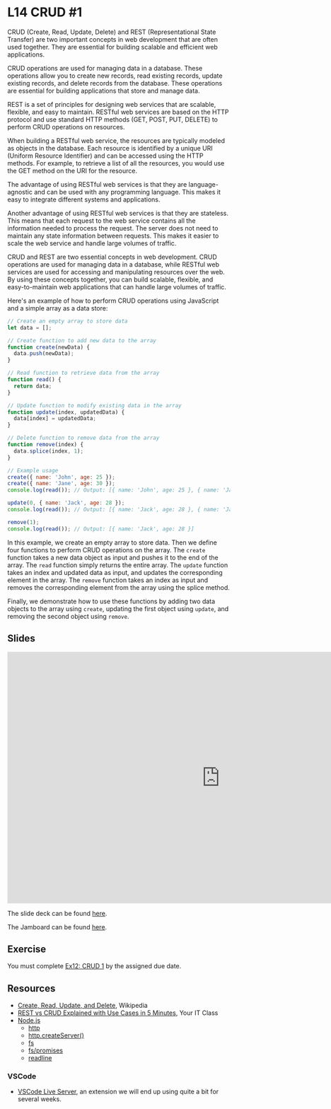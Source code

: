 # L14 CRUD #1

CRUD (Create, Read, Update, Delete) and REST (Representational State Transfer) are two important concepts in web development that are often used together. They are essential for building scalable and efficient web applications.

CRUD operations are used for managing data in a database. These operations allow you to create new records, read existing records, update existing records, and delete records from the database. These operations are essential for building applications that store and manage data.

REST is a set of principles for designing web services that are scalable, flexible, and easy to maintain. RESTful web services are based on the HTTP protocol and use standard HTTP methods (GET, POST, PUT, DELETE) to perform CRUD operations on resources.

When building a RESTful web service, the resources are typically modeled as objects in the database. Each resource is identified by a unique URI (Uniform Resource Identifier) and can be accessed using the HTTP methods. For example, to retrieve a list of all the resources, you would use the GET method on the URI for the resource.

The advantage of using RESTful web services is that they are language-agnostic and can be used with any programming language. This makes it easy to integrate different systems and applications.

Another advantage of using RESTful web services is that they are stateless. This means that each request to the web service contains all the information needed to process the request. The server does not need to maintain any state information between requests. This makes it easier to scale the web service and handle large volumes of traffic.

CRUD and REST are two essential concepts in web development. CRUD operations are used for managing data in a database, while RESTful web services are used for accessing and manipulating resources over the web. By using these concepts together, you can build scalable, flexible, and easy-to-maintain web applications that can handle large volumes of traffic.

Here's an example of how to perform CRUD operations using JavaScript and a simple array as a data store:

```js
// Create an empty array to store data
let data = [];

// Create function to add new data to the array
function create(newData) {
  data.push(newData);
}

// Read function to retrieve data from the array
function read() {
  return data;
}

// Update function to modify existing data in the array
function update(index, updatedData) {
  data[index] = updatedData;
}

// Delete function to remove data from the array
function remove(index) {
  data.splice(index, 1);
}

// Example usage
create({ name: 'John', age: 25 });
create({ name: 'Jane', age: 30 });
console.log(read()); // Output: [{ name: 'John', age: 25 }, { name: 'Jane', age: 30 }]

update(0, { name: 'Jack', age: 28 });
console.log(read()); // Output: [{ name: 'Jack', age: 28 }, { name: 'Jane', age: 30 }]

remove(1);
console.log(read()); // Output: [{ name: 'Jack', age: 28 }]
```

In this example, we create an empty array to store data. Then we define four functions to perform CRUD operations on the array. The `create` function takes a new data object as input and pushes it to the end of the array. The `read` function simply returns the entire array. The `update` function takes an index and updated data as input, and updates the corresponding element in the array. The `remove` function takes an index as input and removes the corresponding element from the array using the splice method.

Finally, we demonstrate how to use these functions by adding two data objects to the array using `create`, updating the first object using `update`, and removing the second object using `remove`.

## Slides

<iframe src="https://docs.google.com/presentation/d/e/2PACX-1vQRVEaFlVoCPztrePFCBC0TUavwwR_5NbdRLFOhXZBgRMP0F_XpqGU5LSJGxnQjj2wS52m_YGg2Ei69/embed?start=false&loop=false&delayms=3000" frameborder="0" width="960" height="569" allowfullscreen="true" mozallowfullscreen="true" webkitallowfullscreen="true"></iframe>

The slide deck can be found [here](https://docs.google.com/presentation/d/1gj0h4hPc0dEIm1ukTAdy3DH26tps3ykJsY_iRGDjV2c/edit?usp=sharing).

The Jamboard can be found [here](https://jamboard.google.com/d/1DDkllAITF2miUp3UO0a9b11Fm2f96aFDJN-YQuXzo7I/edit?usp=sharing).

## Exercise

You must complete [Ex12: CRUD 1](../../exercises/crud-1) by the assigned due date.

## Resources

- [Create, Read, Update, and Delete](https://en.wikipedia.org/wiki/Create,_read,_update_and_delete), Wikipedia
- [REST vs CRUD Explained with Use Cases in 5 Minutes](https://youtu.be/Pz1IcBjOxj8), Your IT Class
- [Node.js](https://nodejs.org/en/)
  - [http](https://nodejs.org/api/http.html#http)
  - [http.createServer()](https://nodejs.org/api/http.html#httpcreateserveroptions-requestlistener)
  - [fs](https://nodejs.org/api/fs.html)
  - [fs/promises](https://nodejs.org/api/fs.html#promises-api)
  - [readline](https://nodejs.org/api/readline.html)

### VSCode

- [VSCode Live Server](https://marketplace.visualstudio.com/items?itemName=ritwickdey.LiveServer), an extension we will end up using quite a bit for several weeks.

